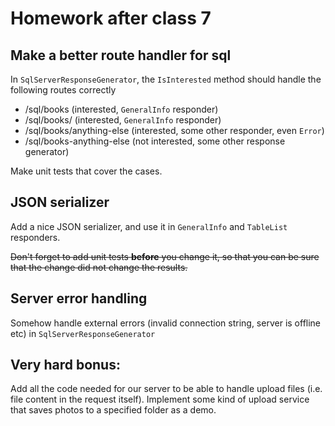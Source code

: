 # Homework after class 7

## Make a better route handler for sql

In `SqlServerResponseGenerator`, the `IsInterested` method should handle the following routes correctly

- /sql/books (interested, `GeneralInfo` responder)
- /sql/books/ (interested, `GeneralInfo` responder)
- /sql/books/anything-else (interested, some other responder, even `Error`)
- /sql/books-anything-else (not interested, some other response generator)

Make unit tests that cover the cases.

## JSON serializer

Add a nice JSON serializer, and use it in `GeneralInfo` and `TableList` responders.

~~Don't forget to add unit tests **before** you change it, so that you can be sure that the change did not change the results.~~

## Server error handling

Somehow handle external errors (invalid connection string, server is offline etc) in `SqlServerResponseGenerator`

## Very hard bonus: 

Add all the code needed for our server to be able to handle upload files (i.e. file content in the request itself). Implement some kind of upload service that saves photos to a specified folder as a demo.